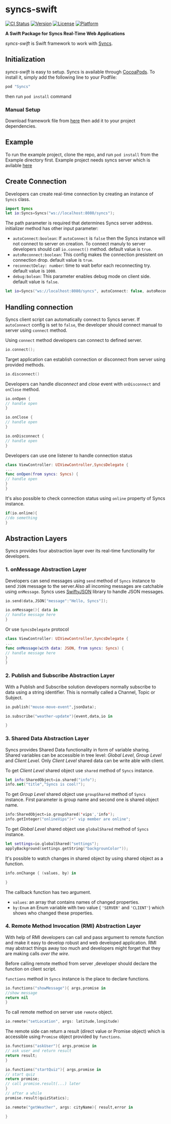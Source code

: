 # syncs-swift

[![CI Status](http://img.shields.io/travis/manp/Syncs.svg?style=flat)](https://travis-ci.org/manp/Syncs)
[![Version](https://img.shields.io/cocoapods/v/Syncs.svg?style=flat)](http://cocoapods.org/pods/Syncs)
[![License](https://img.shields.io/cocoapods/l/Syncs.svg?style=flat)](http://cocoapods.org/pods/Syncs)
[![Platform](https://img.shields.io/cocoapods/p/Syncs.svg?style=flat)](http://cocoapods.org/pods/Syncs)

__A Swift Package for Syncs Real-Time Web Applications__

_syncs-swift_ is Swift framework to work with [Syncs](https://github.com/manp/syncs).











## Initialization
_syncs-swift_ is easy to setup.
Syncs is available through [CocoaPods](http://cocoapods.org). To install it, simply add the following line to your Podfile:

```ruby
pod "Syncs"
```
then run `pod install` command

### Manual Setup
Download framework file from [here]() then add it to your project dependencies.

## Example
To run the example project, clone the repo, and run `pod install` from the Example directory first.
Example project needs syncs server which is avilable [here](https://github.com/manp/syncs-samples/tree/master/groups-server)



## Create Connection
Developers can create real-time connection by creating an instance of `Syncs` class.

```Swift
import Syncs
let io:Syncs=Syncs("ws://localhost:8080/syncs");

```


The path parameter is required that determines Syncs server address.
initializer method has other input parameter:
+ `autoConnect:boolean`: If `autoConnect` is `false` then the Syncs instance will not connect to server on creation. To connect manuly to server developers should call `io.connect()` method. default value is `true`.
+ `autoReconnect:boolean`: This config makes the connection presistent on connection drop. default value is `true`.
+ `reconnectDelay: number`: time to wait befor each reconnecting try. default value is `1000`.
+ `debug:bolean`: This parameter enables debug mode on client side. default value is `false`.

```swift
let io=Syncs("ws://localhost:8080/syncs", autoConnect: false, autoReconnect: true, reconnectDelay: 10000, debug: true)

```

## Handling connection
Syncs client script can automatically connect to Syncs server. If `autoConnect` config is set to `false`, the developer should connect manual to server using `connect` method.

Using `connect` method developers can connect to defined server.

```Swift
io.connect();
```

Target application can establish connection or disconnect from server using provided methods.
```Swift
io.disconnect()
```

Developers can handle _disconnect_ and _close_ event with `onDisconnect` and `onClose`  method.
```Swift
io.onOpen {
// handle open
}
```
```Swift
io.onClose {
// handle open
}
```
```Swift
io.onDisconnect {
// handle open
}
```
Developers can use one listener to handle connection status

```swift
class ViewController: UIViewController,SyncsDelegate {
...
func onOpen(from syncs: Syncs) {
// handle open
}
}

```

It's also possible to check connection status using `online` property of Syncs instance.
```swift
if(io.online){
//do semething
}
```



## Abstraction Layers

Syncs provides four abstraction layer over its real-time functionality for developers.


### 1. onMessage Abstraction Layer

Developers can send messages using `send` method of `Syncs` instance to send `JSON` message to the server.Also all incoming messages are catchable using `onMessage`.
Syncs uses [SwiftyJSON](https://github.com/SwiftyJSON/SwiftyJSON) library to handle JSON messages.

```Swift
io.send(data,JSON["message":"Hello, Syncs"]);
```

```swift
io.onMessage(){ data in
// handle message here
}
```
Or use `SyncsDelegate` protocol
```swift
class ViewController: UIViewController,SyncsDelegate {
...
func onMessage(with data: JSON, from syncs: Syncs) {
// handle message here
}
}
```

### 2. Publish and Subscribe Abstraction Layer
With a Publish and Subscribe solution developers normally subscribe to data using a string identifier. This is normally called a Channel, Topic or Subject.

```swift
io.publish("mouse-move-event",jsonData);
```
```swift
io.subscribe("weather-update"){event,data,io in

}
```

### 3. Shared Data Abstraction Layer
Syncs provides Shared Data functionality in form of variable sharing. Shared variables can be accessible in tree level: _Global Level_, _Group Level_ and _Client Level_. Only _Client Level_ shared data can be write able with client.

To get _Client Level_ shared object use `shared` method of `Syncs` instance.
```swift
let info:SharedObject=io.shared("info");
info.set("title","Syncs is cool!");
```
To get _Group Level_ shared object use `groupShared` method of `Syncs` instance. First parameter is group name and second one is shared object name.

```swift
info:SharedObject=io.groupShared('vips','info');
info.getInteger("onlineVips")+" vip member are online";
```

To get _Global Level_ shared object use `globalShared` method of `Syncs` instance.
```swift
let settings=io.globalShared("settings");
applyBackground(settings.getString("backgrounColor"));
```


It's possible to watch changes in shared object by using shared object as a function.
```swift
info.onChange { (values, by) in

}
```
The callback function has two argument.
+ `values`: an array that contains names of changed properties.
+ `by:Enum` an Enum  variable with two value ( `'SERVER'` and `'CLIENT'`) which shows who changed these properties.



### 4. Remote Method Invocation (RMI) Abstraction Layer
With help of RMI developers can call and pass argument to remote function and make it easy to develop robust and web developed application. RMI may abstract things away too much and developers might forget that they are making calls _over the wire_.

Before calling remote method from server ,developer should declare the function on client script.

`functions` method in `Syncs` instance is the place to declare functions.

```swift
io.functions("showMessage"){ args,promise in
//show message
return nil	
}
```

To call remote method on server use `remote` object.
```swift
io.remote("setLocation", args: latitude,longitude)
```



The remote side can return a result (direct value or Promise object) which is accessible using `Promise` object provided by `functions`.


```swift
io.functions("askUser"){ args,promise in
// ask user and return result
return result;	
}
```

```swift
io.functions("startQuiz"){ args,promise in
// start quiz
return promise;
// call promise.result(...) later
}
// after a while
promise.result(quizStatics);
```

```swift
io.remote("getWeather", args: cityName){ result,error in

}
```
